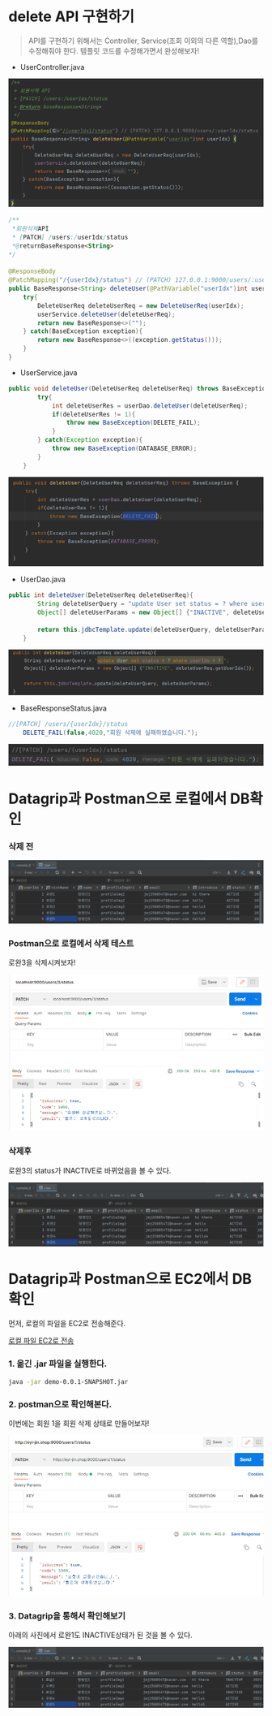 # delete API 구현하기

> API를 구현하기 위해서는 Controller, Service(조회 이외의 다른 역할),Dao를 수정해줘야 한다.  템플릿 코드를 수정해가면서 완성해보자!
> 

- UserController.java

![UserController](./img/UserController.png)

```java
/**
 *회원삭제API
 * [PATCH] /users:/userIdx/status
 *@returnBaseResponse<String>
*/

@ResponseBody
@PatchMapping("/{userIdx}/status") // (PATCH) 127.0.0.1:9000/users/:userIdx/status
public BaseResponse<String> deleteUser(@PathVariable("userIdx")int userIdx) {
    try{
        DeleteUserReq deleteUserReq = new DeleteUserReq(userIdx);
        userService.deleteUser(deleteUserReq);
        return new BaseResponse<>("");
    } catch(BaseException exception){
        return new BaseResponse<>((exception.getStatus()));
    }
}
```

- UserService.java

```java
public void deleteUser(DeleteUserReq deleteUserReq) throws BaseException {
        try{
            int deleteUserRes = userDao.deleteUser(deleteUserReq);
            if(deleteUserRes != 1){
                throw new BaseException(DELETE_FAIL);
            }
        } catch(Exception exception){
            throw new BaseException(DATABASE_ERROR);
        }
    }
```

![UserService](./img/UserService.png)

- UserDao.java

```java
public int deleteUser(DeleteUserReq deleteUserReq){
        String deleteUserQuery = "update User set status = ? where userIdx = ? ";
        Object[] deleteUserParams = new Object[] {"INACTIVE", deleteUserReq.getUserIdx()};

        return this.jdbcTemplate.update(deleteUserQuery, deleteUserParams);
    }
```

![UserDao](./img/UserDao.png)

- BaseResponseStatus.java

```java
//[PATCH] /users/{userIdx}/status
    DELETE_FAIL(false,4020,"회원 삭제에 실패하였습니다.");
```

![BaseResponseStatus](./img/BaseResponseStatus.png)

# Datagrip과 Postman으로 로컬에서 DB확인

### 삭제 전

![DeleteBefore](./img/DeleteBefore.png)

### Postman으로 로컬에서 삭제 테스트

로완3을 삭제시켜보자!

![localDelete](./img/localDelete.png)

### 삭제후

로완3의 status가 INACTIVE로 바뀌었음을 볼 수 있다.

![DeleteAfter](./img/DeleteAfter.png)

# Datagrip과 Postman으로 EC2에서 DB확인

먼저, 로컬의 파일을 EC2로 전송해준다.

[로컬 파일 EC2로 전송](https://canary-dianella-2bf.notion.site/EC2-099ad733c79d433ebf40a434ebf7a3bb)

### 1. 옮긴 .jar 파일을 실행한다.

```bash
java -jar demo-0.0.1-SNAPSHOT.jar
```

### 2. postman으로 확인해본다.

이번에는 회원 1을 회원 삭제 상태로 만들어보자!

![ec2Delete](./img/ec2Delete.png)

### 3. Datagrip을 통해서 확인해보기

아래의 사진에서 로완1도 INACTIVE상태가 된 것을 볼 수 있다.

![DeleteAfterEC2](./img/DeleteAfterEC2.png)